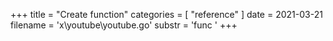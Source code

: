 +++
title = "Create function"
categories = [ "reference" ]
date = 2021-03-21
filename = 'x\youtube\youtube.go'
substr = 'func '
+++
